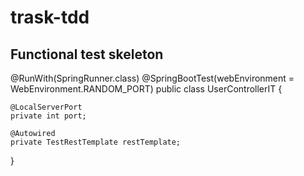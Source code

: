 # trask-tdd

## Functional test skeleton

@RunWith(SpringRunner.class)
@SpringBootTest(webEnvironment = WebEnvironment.RANDOM_PORT)
public class UserControllerIT {

	@LocalServerPort
    private int port;
	
	@Autowired
    private TestRestTemplate restTemplate;
	
}
